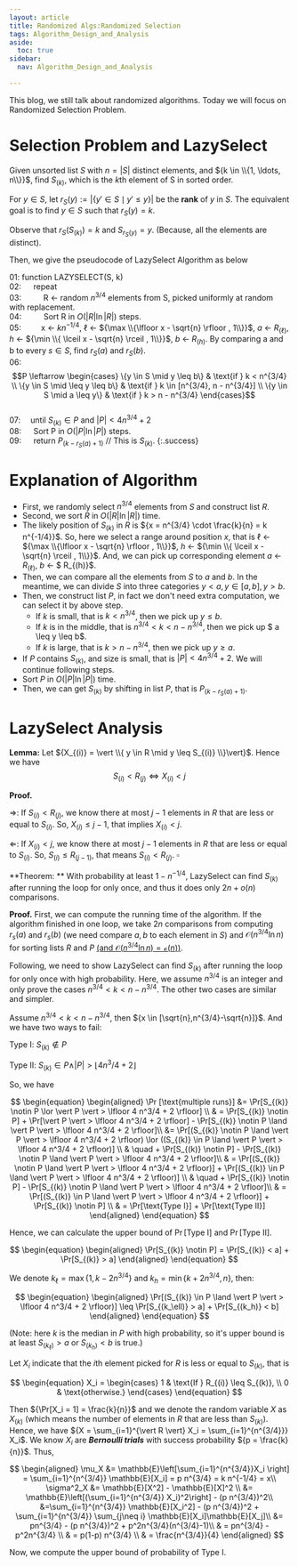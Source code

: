 ```yaml
---
layout: article
title: Randomized Algs:Randomized Selection
tags: Algorithm_Design_and_Analysis
aside:
  toc: true
sidebar:
  nav: Algorithm_Design_and_Analysis

---
```


This blog, we still talk about randomized algorithms. Today we will focus on Randomized Selection Problem.

<!--more-->

# Selection Problem and LazySelect

Given unsorted list $S$ with $n = \vert S \vert$ distinct elements, and ${k \in \\{1, \ldots, n\\}}$, find ${S_{(k)}}$, which is the $k$th element of S in sorted order.

For $y \in S$, let $r_S(y) := \vert \{y' \in S \mid y' \leq y\} \vert$ be the **rank** of $y$ in $S$. The equivalent goal is to find $y \in S$ such that $r_S(y) = k$.

Observe that $r_S(S_{(k)}) = k$ and $S_{r_S(y)} = y$. (Because, all the elements are distinct).

Then, we give the pseudocode of LazySelect Algorithm as below

   01: function LAZYSELECT(S, k) <br>
   02:     &emsp; repeat <br>
   03:      &emsp; &emsp;   R ← random ${n^{3/4}}$ elements from S, picked uniformly at random with replacement. <br>
   04:       &emsp; &emsp;  Sort R in $O(\vert R \vert \ln \vert R \vert)$ steps. <br>
   05: 	&emsp; &emsp;x ← $kn^{-1/4}$, $\ell$ ← ${\max \\{\lfloor x - \sqrt{n} \rfloor , 1\\}}$, $a$ ← $R_{(\ell)}$, $h$ ← ${\min \\{ \lceil x - \sqrt{n} \rceil , 1\\}}$, $b$ ← $R_{(h)}$. By comparing a and b to every $s \in S$, find $r_S(a)$ and $r_S(b)$. <br/>
   06:     &emsp; &emsp;    $$P \leftarrow \begin{cases}       \{y \in S \mid y \leq b\} & \text{if } k < n^{3/4} \\       \{y \in S \mid \leq y \leq b\} & \text{if } k \in [n^{3/4}, n - n^{3/4}] \\       \{y \in S \mid a \leq y\} & \text{if } k > n - n^{3/4}       \end{cases}$$ <br/>
   07:     &emsp;until $S_{(k)} \in P$ and $\vert P \vert < 4n^{3/4} + 2$ <br/>
   08:   &emsp;  Sort P in $O(\vert P \vert \ln \vert P \vert)$ steps. <br/>
   09:   &emsp;  return $P_{(k-r_S(a)+1)}$  // This is $S_{(k)}$.
{:.success}

# Explanation of Algorithm

* First, we randomly select ${n^{3/4}}$ elements from ${S}$ and construct list ${R}$. 
* Second, we sort ${R}$ in  $O(\vert R \vert \ln \vert R \vert)$ time. 
* The likely position of ${S_{(k)}}$ in ${R}$ is ${x = n^{3/4} \cdot \frac{k}{n} = k n^{-1/4}}$. So, here we select a range around position ${x}$, that is $\ell$ ← ${\max \\{\lfloor x - \sqrt{n} \rfloor , 1\\}}$,  $h$ ← ${\min \\{ \lceil x - \sqrt{n} \rceil , 1\\}}$. And, we can pick up corresponding element $a$ ← $R_{(\ell)}$, $b$ ← $ R_{(h)}$.
* Then, we can compare all the elements from $S$ to $a$ and $b$. In the meantime, we can divide $S$ into three categories ${y<a, y\in [a,b],y>b}$.
* Then, we construct list $P$, in fact we don't need extra computation, we can select it by above step.
  * If $k$ is small, that is $k<n^{3/4}$, then we pick up $y \leq b$. 
  * If $k$ is in the middle, that is $n^{3/4} < k < n - n^{3/4}$, then we pick up $ a \leq y \leq b$. 
  * If $k$ is large, that is $k> n - n^{3/4}$, then we pick up $y \geq a$. 
* If $P$ contains $S_{(k)}$, and size is small, that is $\vert P \vert < 4n^{3/4} + 2$. We will continue following steps.
* Sort ${P}$ in  $O(\vert P \vert \ln \vert P \vert)$ time. 
* Then, we can get ${S_{(k)}}$ by shifting in list ${P}$, that is $P_{(k-r_S(a)+1)}$.

# LazySelect Analysis

**Lemma:** Let ${X_{(i)} = \vert \\{ y \in R \mid y \leq S_{(i)} \\}\vert}$. Hence we have
$$
S_{(i)} < R_{(j)} \Leftrightarrow X_{(i)} < j
$$

**Proof.** 

${\Rightarrow}$: If ${S_{(i)} < R_{(j)}}$, we know there at most ${j-1}$ elements in ${R}$ that are less or equal to ${S_{(i)}}$. So, ${X_{(i)} \leq j-1}$, that implies ${X_{(i)} < j}$.

${\Leftarrow}$: If ${X_{(i)} < j}$, we know there at most ${j-1}$ elements in ${R}$ that are less or equal to ${S_{(i)}}$. So, ${S_{(i)} \leq R_{(j-1)}}$, that means ${S_{(i)} < R_{(j)}}$. ${\square}$




**Theorem: ** With probability at least ${1-n^{-1/4}}$, LazySelect can find ${S_{(k)}}$ after running the loop for only once, and thus it does only ${2n+o(n)}$ comparisons. 

**Proof.** First, we can compute the running time of the algorithm. If the algorithm finished in one loop, we take ${2n}$ comparisons from computing ${r_s(a)}$ and ${r_s{(b)}}$ (we need compare ${a,b}$ to each element in ${S}$) and ${\mathcal{O}(n^{3/4}\ln n)}$ for sorting lists ${R}$ and ${P}$ [(and ${\mathcal{O}(n^{3/4}\ln n )= \mathcal{o}}(n)$)](https://wu-haonan.github.io/2023/03/05/AL_Lec_2.html#-o--and--omega--notation). 

Following, we need to show LazySelect can find ${S_{(k)}}$ after running the loop for only once with high probability.  Here, we assume ${n^{3/4}}$ is an integer and only prove the cases ${n^{3/4} < k < n - n^{3/4}}$. The other two cases are similar and simpler. 

Assume ${n^{3/4} < k < n - n^{3/4}}$, then ${x \in [\sqrt{n},n^{3/4}-\sqrt{n}]}$. And we have two ways to fail:

Type Ⅰ: ${S_{(k)}\notin P}$

Type Ⅱ: ${S_{(k)}\in P \land \vert P \vert >  \lfloor 4 n^3/4 + 2 \rfloor}$ 

So, we have

$$
\begin{equation}
\begin{aligned}
\Pr [\text{multiple runs}] &= \Pr[S_{(k)} \notin P \lor \vert P \vert > \lfloor 4 n^3/4 + 2 \rfloor] \\
& = \Pr[S_{(k)} \notin P] + \Pr[\vert P \vert > \lfloor 4 n^3/4 + 2 \rfloor] - \Pr[S_{(k)} \notin P \land \vert P \vert > \lfloor 4 n^3/4 + 2 \rfloor]\\
&= \Pr[(S_{(k)} \notin P \land \vert P \vert > \lfloor 4 n^3/4 + 2 \rfloor) \lor ((S_{(k)} \in P \land \vert P \vert > \lfloor 4 n^3/4 + 2 \rfloor)] \\
& \quad + \Pr[S_{(k)} \notin P] - \Pr[S_{(k)} \notin P \land \vert P \vert > \lfloor 4 n^3/4 + 2 \rfloor]\\ 
& = \Pr[(S_{(k)} \notin P \land \vert P \vert > \lfloor 4 n^3/4 + 2 \rfloor)] + \Pr[(S_{(k)} \in P \land \vert P \vert > \lfloor 4 n^3/4 + 2 \rfloor)] \\
& \quad + \Pr[S_{(k)} \notin P] - \Pr[S_{(k)} \notin P \land \vert P \vert > \lfloor 4 n^3/4 + 2 \rfloor]\\
& = \Pr[(S_{(k)} \in P \land \vert P \vert > \lfloor 4 n^3/4 + 2 \rfloor)]  + \Pr[S_{(k)} \notin P] \\
& = \Pr[\text{Type I}] + \Pr[\text{Type II}]
\end{aligned}
\end{equation}
$$

Hence, we can calculate the upper bound of ${\Pr[\text{Type I}] }$ and ${\Pr[\text{Type II}]}$.

$$
\begin{equation}
\begin{aligned}
\Pr[S_{(k)} \notin P] = \Pr[S_{(k)} < a] + \Pr[S_{(k)} > a]
\end{aligned}
\end{equation}
$$

We denote ${k_{\ell} = \max \{1, k - 2 n^{3/4}\}}$ and ${k_h = \min \{k+ 2n^{3/4}, n\}}$, then:

$$
\begin{equation}
\begin{aligned}
 \Pr[(S_{(k)} \in P \land \vert P \vert > \lfloor 4 n^3/4 + 2 \rfloor)] \leq \Pr[S_{(k_\ell)} > a] + \Pr[S_{(k_h)} < b] 
\end{aligned}
\end{equation}
$$

(Note: here ${k}$ is the median in ${P}$ with high probability, so it's upper bound is at least ${S_{(k_\ell)} > a}$ or ${S_{(k_h)} < b}$ is true.)

Let ${X_i}$ indicate that the ${i}$th element picked for ${R}$ is less or equal to ${S_{(k)}}$, that is

$$
\begin{equation}
X_i = 
\begin{cases}
1 & \text{If } R_{(i)} \leq S_{(k)}, \\
0 & \text{otherwise.}
\end{cases}
\end{equation}
$$

Then ${\Pr[X_i = 1] = \frac{k}{n}}$ and we denote the random variable ${X}$ as ${X_{(k)}}$ (which means the number of elements in ${R}$ that are less than ${S_{(k)}}$). Hence, we have ${}$${X = \sum_{i=1}^{\vert R \vert} X_i = \sum_{i=1}^{n^{3/4}}} X_i$. We know ${X_i}$ are ***Bernoulli trials*** with success probability ${p = \frac{k}{n}}$. Thus,

$$
\begin{aligned}
\mu_X &= \mathbb{E}\left[\sum_{i=1}^{n^{3/4}}X_i \right] = \sum_{i=1}^{n^{3/4}} \mathbb{E}[X_i] = p n^{3/4} = k n^{-1/4} = x\\
\sigma^2_X &= \mathbb{E}[X^2] - \mathbb{E}[X]^2 \\
&= \mathbb{E}\left[(\sum_{i=1}^{n^{3/4}} X_i)^2\right] - (p n^{3/4})^2\\
&=\sum_{i=1}^{n^{3/4}} \mathbb{E}[X_i^2] -  (p n^{3/4})^2 + \sum_{i=1}^{n^{3/4}} \sum_{j\neq i} \mathbb{E}[X_i]\mathbb{E}[X_j]\\
&= pn^{3/4} -  (p n^{3/4})^2 + p^2n^{3/4}(n^{3/4}-1)\\
& = pn^{3/4} - p^2n^{3/4} \\
& = p(1-p) n^{3/4} \\
& = \frac{n^{3/4}}{4}
\end{aligned}
$$


Now, we compute the upper bound of probability of Type Ⅰ.

